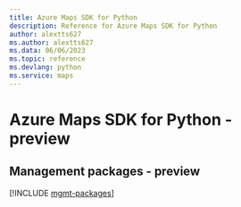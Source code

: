 ```yaml
---
title: Azure Maps SDK for Python
description: Reference for Azure Maps SDK for Python
author: alextts627
ms.author: alextts627
ms.data: 06/06/2023
ms.topic: reference
ms.devlang: python
ms.service: maps
---
```

# Azure Maps SDK for Python - preview

## Management packages - preview
[!INCLUDE [mgmt-packages](maps-mgmt-index.md)]